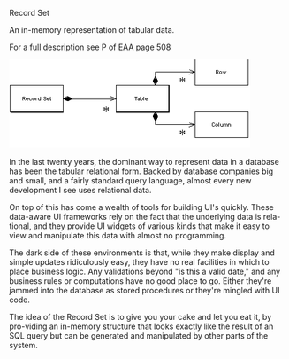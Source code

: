 ﻿Record Set

An in-memory representation of tabular data.

For a full description see P of EAA page 508

![File](file.png) 

In the last twenty years, the dominant way to represent data in a database has been the tabular relational form. Backed by database companies big and small, and a fairly standard query language, almost every new development I see uses relational data.

On top of this has come a wealth of tools for building UI's quickly. These data-aware UI frameworks rely on the fact that the underlying data is rela-tional, and they provide UI widgets of various kinds that make it easy to view and manipulate this data with almost no programming.

The dark side of these environments is that, while they make display and simple updates ridiculously easy, they have no real facilities in which to place business logic. Any validations beyond "is this a valid date," and any business rules or computations have no good place to go. Either they're jammed into the database as stored procedures or they're mingled with UI code.

The idea of the Record Set is to give you your cake and let you eat it, by pro-viding an in-memory structure that looks exactly like the result of an SQL query but can be generated and manipulated by other parts of the system.